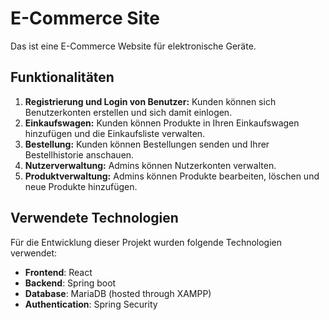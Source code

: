 # E-Commerce Site

Das ist eine E-Commerce Website für elektronische Geräte.

## Funktionalitäten

1. **Registrierung und Login von Benutzer:** Kunden können sich Benutzerkonten erstellen und sich damit einlogen.
2. **Einkaufswagen:** Kunden können Produkte in Ihren Einkaufswagen hinzufügen und die Einkaufsliste verwalten.
3. **Bestellung:** Kunden können Bestellungen senden und Ihrer Bestellhistorie anschauen.
4. **Nutzerverwaltung:** Admins können Nutzerkonten verwalten.
5. **Produktverwaltung:** Admins können Produkte bearbeiten, löschen und neue Produkte hinzufügen.

## Verwendete Technologien

Für die Entwicklung dieser Projekt wurden folgende Technologien verwendet:

- **Frontend**: React
- **Backend**: Spring boot
- **Database**: MariaDB (hosted through XAMPP)
- **Authentication**: Spring Security
